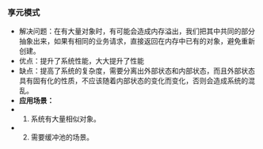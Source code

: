 ### 享元模式
* 解决问题：在有大量对象时，有可能会造成内存溢出，我们把其中共同的部分抽象出来，如果有相同的业务请求，直接返回在内存中已有的对象，避免重新创建。
* 优点：提升了系统性能，大大提升了性能
* 缺点：提高了系统的复杂度，需要分离出外部状态和内部状态，而且外部状态具有固有化的性质，不应该随着内部状态的变化而变化，否则会造成系统的混乱。
* **应用场景：**
* 1. 系统有大量相似对象。 
* 2. 需要缓冲池的场景。
